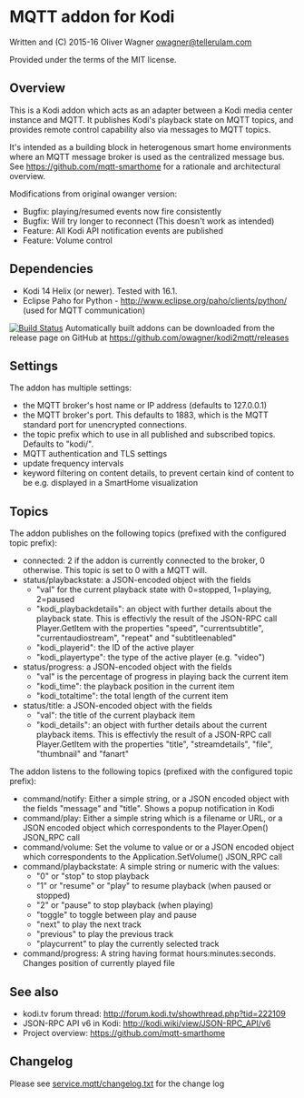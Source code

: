 MQTT addon for Kodi
===================

  Written and (C) 2015-16 Oliver Wagner <owagner@tellerulam.com> 
  
  Provided under the terms of the MIT license.


Overview
--------
This is a Kodi addon which acts as an adapter between a Kodi media center instance and MQTT. 
It publishes Kodi's playback state on MQTT topics, and provides remote control capability also via 
messages to MQTT topics.

It's intended as a building block in heterogenous smart home environments where an MQTT message broker is used as the centralized message bus.
See https://github.com/mqtt-smarthome for a rationale and architectural overview.

Modifications from original owanger version:
* Bugfix: playing/resumed events now fire consistently
* Bugfix: Will try longer to reconnect (This doesn't work as intended) 
* Feature: All Kodi API notification events are published
* Feature: Volume control


Dependencies
------------
* Kodi 14 Helix (or newer). Tested with 16.1.
* Eclipse Paho for Python - http://www.eclipse.org/paho/clients/python/
  (used for MQTT communication)

[![Build Status](https://travis-ci.org/owagner/kodi2mqtt.svg)](https://travis-ci.org/owagner/kodi2mqtt) Automatically built addons can be downloaded from the release page on GitHub at https://github.com/owagner/kodi2mqtt/releases


Settings
--------
The addon has multiple settings:

* the MQTT broker's host name or IP address (defaults to 127.0.0.1)
* the MQTT broker's port. This defaults to 1883, which is the MQTT standard port for unencrypted connections.
* the topic prefix which to use in all published and subscribed topics. Defaults to "kodi/".
* MQTT authentication and TLS settings
* update frequency intervals
* keyword filtering on content details, to prevent certain kind of content to be e.g. displayed in a SmartHome visualization


Topics
------
The addon publishes on the following topics (prefixed with the configured topic prefix):

* connected: 2 if the addon is currently connected to the broker, 0 otherwise. This topic is set to 0 with a MQTT will.
* status/playbackstate: a JSON-encoded object with the fields
  - "val" for the current playback state with 0=stopped, 1=playing, 2=paused
  - "kodi_playbackdetails": an object with further details about the playback state. This is effectivly the result
    of the JSON-RPC call Player.GetItem with the properties "speed", "currentsubtitle", "currentaudiostream", "repeat"
    and "subtitleenabled"
  - "kodi_playerid": the ID of the active player
  - "kodi_playertype": the type of the active player (e.g. "video")
* status/progress: a JSON-encoded object with the fields
  - "val" is the percentage of progress in playing back the current item
  - "kodi_time": the playback position in the current item
  - "kodi_totaltime": the total length of the current item
* status/title: a JSON-encoded object with the fields
  - "val": the title of the current playback item
  - "kodi_details": an object with further details about the current playback items. This is effectivly the result
    of a JSON-RPC call Player.GetItem with the properties "title", "streamdetails", "file", "thumbnail"
    and "fanart"

The addon listens to the following topics (prefixed with the configured topic prefix):

* command/notify: Either a simple string, or a JSON encoded object with the fields "message" and "title". Shows 
  a popup notification in Kodi
* command/play: Either a simple string which is a filename or URL, or a JSON encoded object which  correspondents
  to the Player.Open() JSON_RPC call
* command/volume: Set the volume to value or or a JSON encoded object which  correspondents
  to the Application.SetVolume() JSON_RPC call
* command/playbackstate: A simple string or numeric with the values:
  - "0" or "stop" to stop playback
  - "1" or "resume" or "play" to resume playback (when paused or stopped)
  - "2" or "pause" to stop playback (when playing)
  - "toggle" to toggle between play and pause
  - "next" to play the next track
  - "previous" to play the previous track
  - "playcurrent" to play the currently selected track
* command/progress: A string having format hours:minutes:seconds. Changes position of currently played file


See also
--------
- kodi.tv forum thread: http://forum.kodi.tv/showthread.php?tid=222109
- JSON-RPC API v6 in Kodi: http://kodi.wiki/view/JSON-RPC_API/v6
- Project overview: https://github.com/mqtt-smarthome
  
  
Changelog
---------
Please see [service.mqtt/changelog.txt](service.mqtt/changelog.txt) for the change log
  

